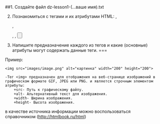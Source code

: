 
##1. Создайте файл dz-lesson1-(...ваше имя).txt

2. Познакомиться с тегами и их атрибутами HTML:
	<a>, <div>, <p>, <span>, <button>

3. Напишите предназначение каждого из тегов и какие (основные) атрибуты  могут содержать данные теги.
===


 Пример:

	<img src="images/image.png" alt="картинка" width="200" height="200">

	-Тег <img> предназначен для отображения на веб-странице изображений в графическом формате GIF, JPEG или PNG. и является строчным элементом
	атрибуты:
		+src- Путь к графическому файлу.
		+alt- Альтернативный текст для изображения.
		+width- Ширина изображения.
		+height- Высота изображения.	


в качестве источника информации можно воспользоваться справочником (http://htmlbook.ru/html)